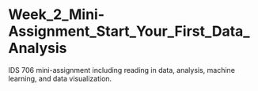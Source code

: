# Week_2_Mini-Assignment_Start_Your_First_Data_Analysis
IDS 706 mini-assignment including reading in data, analysis, machine learning, and data visualization.
